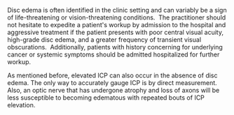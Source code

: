 Disc edema is often identified in the clinic setting and can variably be a sign of life-threatening or vision-threatening conditions.  The practitioner should not hesitate to expedite a patient's workup by admission to the hospital and aggressive treatment if the patient presents with poor central visual acuity, high-grade disc edema, and a greater frequency of transient visual obscurations.  Additionally, patients with history concerning for underlying cancer or systemic symptoms should be admitted hospitalized for further workup.

As mentioned before, elevated ICP can also occur in the absence of disc edema. The only way to accurately gauge ICP is by direct measurement.  Also, an optic nerve that has undergone atrophy and loss of axons will be less susceptible to becoming edematous with repeated bouts of ICP elevation.